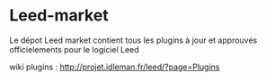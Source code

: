 Leed-market
===========

Le dépot Leed market contient tous les plugins à jour et approuvés officielements pour le logiciel Leed

wiki plugins : http://projet.idleman.fr/leed/?page=Plugins

